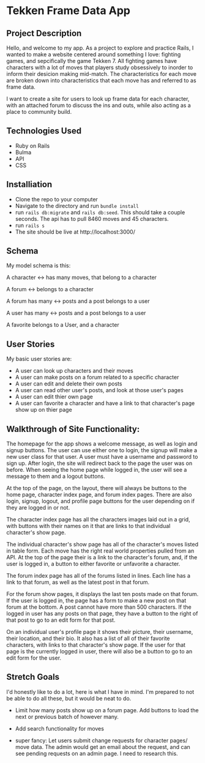 # Tekken Frame Data App

## Project Description

Hello, and welcome to my app. As a project to explore and practice Rails, I wanted to make a website centered around something I love: fighting games, and sepcifically the game Tekken 7. All fighting games have characters with a lot of moves that players study obsessively to inorder to inform their desicion making mid-match. The characteristics for each move are broken down into characteristics that each move has and referred to as frame data.

I want to create a site for users to look up frame data for each character, with an attached forum to discuss the ins and outs, while also acting as a place to community build.

## Technologies Used

* Ruby on Rails
* Bulma
* API
* CSS


## Installiation

* Clone the repo to your computer
* Navigate to the directory and run `bundle install`
* run `rails db:migrate` and `rails db:seed`. This should take a couple seconds. The api has to pull 8460 moves and 45 characters.
* run `rails s`
* The site should be live at http://localhost:3000/

## Schema

My model schema is this:

A character <-> has many moves, that belong to a character

A forum <-> belongs to a character

A forum has many <-> posts and a post belongs to a user

A user has many <-> posts and a post belongs to a user

A favorite belongs to a User, and a character

## User Stories

My basic user stories are:

* A user can look up characters and their moves
* A user can make posts on a forum related to a specific character
* A user can edit and delete their own posts
* A user can read other user's posts, and look at those user's pages
* A user can edit thier own page
* A user can favorite a character and have a link to that character's page show up on thier page

## Walkthrough of Site Functionality:

The homepage for the app shows a welcome message, as well as login and signup buttons. The user can use either one to login, the signup will make a new user class for that user. A user must have a username and password to sign up. After login, the site will redirect back to the page the user was on before. When seeing the home page while logged in, the user will see a message to them and a logout buttons.

At the top of the page, on the layout, there will always be buttons to the home page, character index page, and forum index pages. There are also login, signup, logout, and profile page buttons for the user depending on if they are logged in or not.

The character index page has all the characters images laid out in a grid, with buttons with their names on it that are links to that individual character's show page.

The individual character's show page has all of the character's moves listed in table form. Each move has the right real world properties pulled from an API. At the top of the page their is a link to the character's forum, and, if the user is logged in, a button to either favorite or unfavorite a character.

The forum index page has all of the forums listed in lines. Each line has a link to that forum, as well as the latest post in that forum.

For the forum show pages, it displays the last ten posts made on that forum. If the user is logged in, the page has a form to make a new post on that forum at the bottom. A post cannot have more than 500 characters. If the logged in user has any posts on that page, they have a button to the right of that post to go to an edit form for that post.

On an individual user's profile page it shows their picture, their username, their location, and their bio. It also has a list of all of their favorite characters, with links to that character's show page. If the user for that page is the currently logged in user, there will also be a button to go to an edit form for the user.


## Stretch Goals

I'd honestly like to do a lot, here is what I have in mind. I'm prepared to not be able to do all these, but it would be neat to do.

* Limit how many posts show up on a forum page. Add buttons to load the next or previous batch of however many.

* Add search functionality for moves

* super fancy: Let users submit change requests for character pages/ move data. The admin would get an email about the request, and can see pending requests on an admin page. I need to research this. 